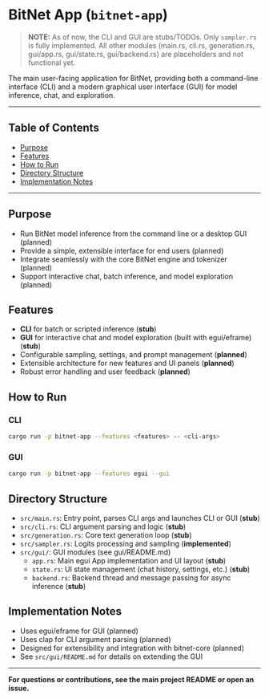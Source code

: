 # BitNet App (`bitnet-app`)

> **NOTE:** As of now, the CLI and GUI are stubs/TODOs. Only `sampler.rs` is fully implemented. All other modules (main.rs, cli.rs, generation.rs, gui/app.rs, gui/state.rs, gui/backend.rs) are placeholders and not functional yet.

The main user-facing application for BitNet, providing both a command-line interface (CLI) and a modern graphical user interface (GUI) for model inference, chat, and exploration.

---

## Table of Contents

- [Purpose](#purpose)
- [Features](#features)
- [How to Run](#how-to-run)
- [Directory Structure](#directory-structure)
- [Implementation Notes](#implementation-notes)

---

## Purpose

- Run BitNet model inference from the command line or a desktop GUI (planned)
- Provide a simple, extensible interface for end users (planned)
- Integrate seamlessly with the core BitNet engine and tokenizer (planned)
- Support interactive chat, batch inference, and model exploration (planned)

## Features

- **CLI** for batch or scripted inference (**stub**)
- **GUI** for interactive chat and model exploration (built with egui/eframe) (**stub**)
- Configurable sampling, settings, and prompt management (**planned**)
- Extensible architecture for new features and UI panels (**planned**)
- Robust error handling and user feedback (**planned**)

## How to Run

### CLI

```sh
cargo run -p bitnet-app --features <features> -- <cli-args>
```

### GUI

```sh
cargo run -p bitnet-app --features egui --gui
```

## Directory Structure

- `src/main.rs`: Entry point, parses CLI args and launches CLI or GUI (**stub**)
- `src/cli.rs`: CLI argument parsing and logic (**stub**)
- `src/generation.rs`: Core text generation loop (**stub**)
- `src/sampler.rs`: Logits processing and sampling (**implemented**)
- `src/gui/`: GUI modules (see gui/README.md)
    - `app.rs`: Main egui App implementation and UI layout (**stub**)
    - `state.rs`: UI state management (chat history, settings, etc.) (**stub**)
    - `backend.rs`: Backend thread and message passing for async inference (**stub**)

## Implementation Notes

- Uses egui/eframe for GUI (planned)
- Uses clap for CLI argument parsing (planned)
- Designed for extensibility and integration with bitnet-core (planned)
- See `src/gui/README.md` for details on extending the GUI

---

**For questions or contributions, see the main project README or open an issue.** 